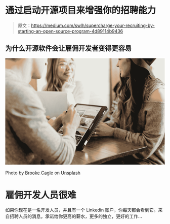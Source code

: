 # 通过启动开源项目来增强你的招聘能力

> 原文：<https://medium.com/swlh/supercharge-your-recruiting-by-starting-an-open-source-program-4d89114b9436>

## 为什么开源软件会让雇佣开发者变得更容易

![](img/296d00b5685da5214bae9be392724374.png)

Photo by [Brooke Cagle](https://unsplash.com/@brookecagle?utm_source=medium&utm_medium=referral) on [Unsplash](https://unsplash.com?utm_source=medium&utm_medium=referral)

# 雇佣开发人员很难

如果你现在是一名开发人员，并且有一个 Linkedin 账户，你每天都会看到它。来自招聘人员的消息。承诺给你更高的薪水，更多的独立，更好的工作…